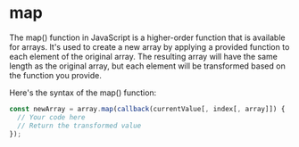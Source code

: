 # map

The map() function in JavaScript is a higher-order function that is available for arrays. It's used to create a new array by applying a provided function to each element of the original array. The resulting array will have the same length as the original array, but each element will be transformed based on the function you provide.

Here's the syntax of the map() function:

```javascript
const newArray = array.map(callback(currentValue[, index[, array]]) {
  // Your code here
  // Return the transformed value
});
```
